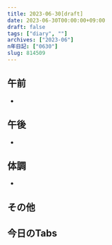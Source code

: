 ```yaml
---
title: 2023-06-30[draft]
date: 2023-06-30T00:00:00+09:00
draft: false
tags: ["diary", ""]
archives: ["2023-06"]
n年日記: ["0630"]
slug: 814509
---
```

## 午前
- 
## 午後
- 
## 体調
- 
## その他
## 今日のTabs